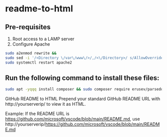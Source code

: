 # readme-to-html

## Pre-requisites
1. Root access to a LAMP server
2. Configure Apache
```bash
sudo a2enmod rewrite && 
sudo sed -i '/<Directory \/var\/www\/>/,/<\/Directory>/ s/AllowOverride None/AllowOverride All/' /etc/apache2/apache2.conf
sudo systemctl restart apache2
```

## Run the following command to install these files:
```bash
sudo apt -yqqq install composer && sudo composer require erusev/parsedown -n && sudo wget -Nqq https://raw.githubusercontent.com/danielcregg/readme-to-html/main/index.html https://raw.githubusercontent.com/danielcregg/readme-to-html/main/convert.php https://raw.githubusercontent.com/danielcregg/readme-to-html/main/.htaaccess -P /var/www/html/ 
```

GitHub README to HTML
Prepend your standard GitHub README URL with http://yourserverip/ to view it as HTML.

Example: If the README URL is https://github.com/microsoft/vscode/blob/main/README.md, use http://yourserverip/https://github.com/microsoft/vscode/blob/main/README.md



